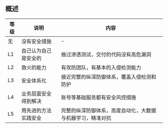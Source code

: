 ## 概述

等级	| 说明					| 内容
---		| ---					| ---
无		| 没有安全措施			| -
L1		| 自己认为自己是安全的	| 做过渗透测试，交付的代码没有高危漏洞
L2		| 救火的能力			| 有攻防团队，有基本的入侵检测能力
L3		| 安全体系化			| 接近完整的纵深防御体系，覆盖入侵检测和防护
L4		| 业务层面安全得到解决	| 账号等基础服务都有安全风控措施
L5		| 用先进的方法实践安全	| 完整的纵深防御体系，高度自动化，大数据与机器学习，精准对抗
